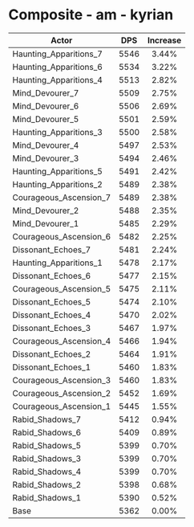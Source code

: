 # Composite - am - kyrian
| Actor | DPS | Increase |
|---|:---:|:---:|
|Haunting_Apparitions_7|5546|3.44%|
|Haunting_Apparitions_6|5534|3.22%|
|Haunting_Apparitions_4|5513|2.82%|
|Mind_Devourer_7|5509|2.75%|
|Mind_Devourer_6|5506|2.69%|
|Mind_Devourer_5|5501|2.59%|
|Haunting_Apparitions_3|5500|2.58%|
|Mind_Devourer_4|5497|2.53%|
|Mind_Devourer_3|5494|2.46%|
|Haunting_Apparitions_5|5491|2.42%|
|Haunting_Apparitions_2|5489|2.38%|
|Courageous_Ascension_7|5489|2.38%|
|Mind_Devourer_2|5488|2.35%|
|Mind_Devourer_1|5485|2.29%|
|Courageous_Ascension_6|5482|2.25%|
|Dissonant_Echoes_7|5481|2.24%|
|Haunting_Apparitions_1|5478|2.17%|
|Dissonant_Echoes_6|5477|2.15%|
|Courageous_Ascension_5|5475|2.11%|
|Dissonant_Echoes_5|5474|2.10%|
|Dissonant_Echoes_4|5470|2.02%|
|Dissonant_Echoes_3|5467|1.97%|
|Courageous_Ascension_4|5466|1.94%|
|Dissonant_Echoes_2|5464|1.91%|
|Dissonant_Echoes_1|5460|1.83%|
|Courageous_Ascension_3|5460|1.83%|
|Courageous_Ascension_2|5452|1.69%|
|Courageous_Ascension_1|5445|1.55%|
|Rabid_Shadows_7|5412|0.94%|
|Rabid_Shadows_6|5409|0.89%|
|Rabid_Shadows_5|5399|0.70%|
|Rabid_Shadows_3|5399|0.70%|
|Rabid_Shadows_4|5399|0.70%|
|Rabid_Shadows_2|5398|0.68%|
|Rabid_Shadows_1|5390|0.52%|
|Base|5362|0.00%|
